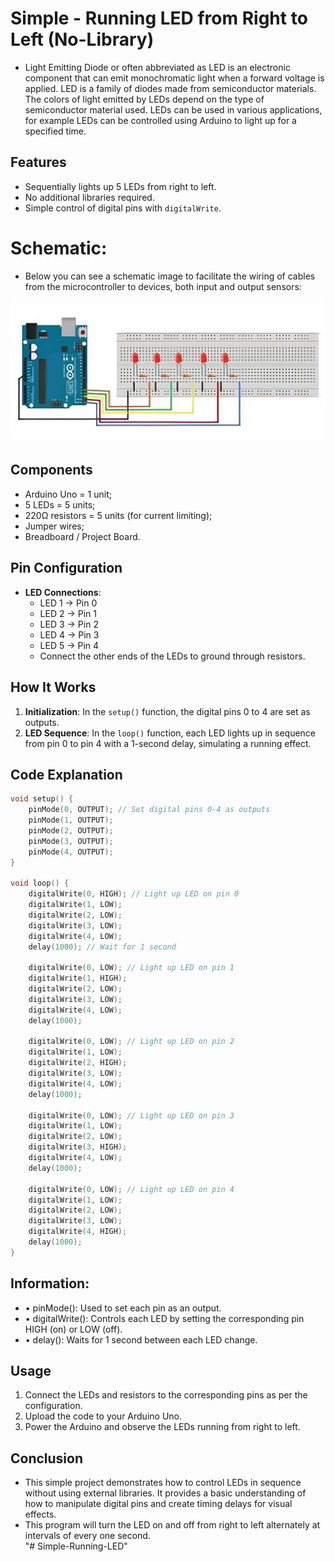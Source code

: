 # Simple - Running LED from Right to Left (No-Library)

- Light Emitting Diode or often abbreviated as LED is an electronic component that can emit monochromatic light when a forward voltage is applied. LED is a family of diodes made from semiconductor materials. The colors of light emitted by LEDs depend on the type of semiconductor material used. LEDs can be used in various applications, for example LEDs can be controlled using Arduino to light up for a specified time.

## Features

- Sequentially lights up 5 LEDs from right to left.
- No additional libraries required.
- Simple control of digital pins with `digitalWrite`.

# Schematic:

- Below you can see a schematic image to facilitate the wiring of cables from the microcontroller to devices, both input and output sensors:

![Schematic](img/skema.jpg)

## Components

- Arduino Uno = 1 unit;
- 5 LEDs = 5 units;
- 220Ω resistors = 5 units (for current limiting);
- Jumper wires;
- Breadboard / Project Board.

## Pin Configuration

- **LED Connections**:
  - LED 1 → Pin 0
  - LED 2 → Pin 1
  - LED 3 → Pin 2
  - LED 4 → Pin 3
  - LED 5 → Pin 4
  - Connect the other ends of the LEDs to ground through resistors.

## How It Works

1. **Initialization**: In the `setup()` function, the digital pins 0 to 4 are set as outputs.
2. **LED Sequence**: In the `loop()` function, each LED lights up in sequence from pin 0 to pin 4 with a 1-second delay, simulating a running effect.

## Code Explanation

```cpp
void setup() {
    pinMode(0, OUTPUT); // Set digital pins 0-4 as outputs
    pinMode(1, OUTPUT);
    pinMode(2, OUTPUT);
    pinMode(3, OUTPUT);
    pinMode(4, OUTPUT);
}

void loop() {
    digitalWrite(0, HIGH); // Light up LED on pin 0
    digitalWrite(1, LOW);
    digitalWrite(2, LOW);
    digitalWrite(3, LOW);
    digitalWrite(4, LOW);
    delay(1000); // Wait for 1 second

    digitalWrite(0, LOW); // Light up LED on pin 1
    digitalWrite(1, HIGH);
    digitalWrite(2, LOW);
    digitalWrite(3, LOW);
    digitalWrite(4, LOW);
    delay(1000);

    digitalWrite(0, LOW); // Light up LED on pin 2
    digitalWrite(1, LOW);
    digitalWrite(2, HIGH);
    digitalWrite(3, LOW);
    digitalWrite(4, LOW);
    delay(1000);

    digitalWrite(0, LOW); // Light up LED on pin 3
    digitalWrite(1, LOW);
    digitalWrite(2, LOW);
    digitalWrite(3, HIGH);
    digitalWrite(4, LOW);
    delay(1000);

    digitalWrite(0, LOW); // Light up LED on pin 4
    digitalWrite(1, LOW);
    digitalWrite(2, LOW);
    digitalWrite(3, LOW);
    digitalWrite(4, HIGH);
    delay(1000);
}
```

## Information:

- • pinMode(): Used to set each pin as an output.
- • digitalWrite(): Controls each LED by setting the corresponding pin HIGH (on) or LOW (off).
- • delay(): Waits for 1 second between each LED change.

## Usage

1. Connect the LEDs and resistors to the corresponding pins as per the configuration. <br/>
2. Upload the code to your Arduino Uno. <br/>
3. Power the Arduino and observe the LEDs running from right to left. <br/>

## Conclusion

- This simple project demonstrates how to control LEDs in sequence without using external libraries. It provides a basic understanding of how to manipulate digital pins and create timing delays for visual effects.
- This program will turn the LED on and off from right to left alternately at intervals of every one second.
  <br/>
"# Simple-Running-LED" 
